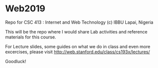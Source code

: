 # Web2019
Repo for CSC 413 : Internet and Web Technology (c) IBBU Lapai, Nigeria

This will be the repo where I would share Lab activities and reference materials for this course.


For Lecture slides, some guides on what we do in class and even more excercises, please visit http://web.stanford.edu/class/cs193x/lectures/

Goodluck!

